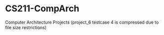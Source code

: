 # CS211-CompArch
 Computer Architecture Projects (project_6 testcase 4 is compressed due to file size restrictions)
